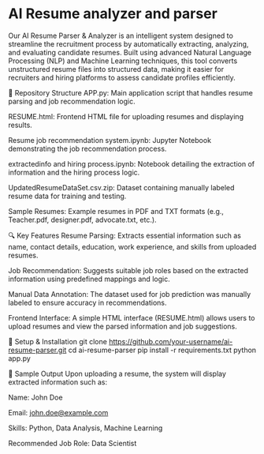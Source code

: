 # AI Resume analyzer and parser 
Our AI Resume Parser & Analyzer is an intelligent system designed to streamline the recruitment process by automatically extracting, analyzing, and evaluating candidate resumes. Built using advanced Natural Language Processing (NLP) and Machine Learning techniques, this tool converts unstructured resume files into structured data, making it easier for recruiters and hiring platforms to assess candidate profiles efficiently.

📁 Repository Structure
APP.py: Main application script that handles resume parsing and job recommendation logic.

RESUME.html: Frontend HTML file for uploading resumes and displaying results.

Resume job recommendation system.ipynb: Jupyter Notebook demonstrating the job recommendation process.

extractedinfo and hiring process.ipynb: Notebook detailing the extraction of information and the hiring process logic.

UpdatedResumeDataSet.csv.zip: Dataset containing manually labeled resume data for training and testing.

Sample Resumes: Example resumes in PDF and TXT formats (e.g., Teacher.pdf, designer.pdf, advocate.txt, etc.).​

🔍 Key Features
Resume Parsing: Extracts essential information such as name, contact details, education, work experience, and skills from uploaded resumes.

Job Recommendation: Suggests suitable job roles based on the extracted information using predefined mappings and logic.

Manual Data Annotation: The dataset used for job prediction was manually labeled to ensure accuracy in recommendations.

Frontend Interface: A simple HTML interface (RESUME.html) allows users to upload resumes and view the parsed information and job suggestions.​

🔧 Setup & Installation
git clone https://github.com/your-username/ai-resume-parser.git
cd ai-resume-parser
pip install -r requirements.txt
python app.py

📄 Sample Output
Upon uploading a resume, the system will display extracted information such as:

Name: John Doe

Email: john.doe@example.com

Skills: Python, Data Analysis, Machine Learning

Recommended Job Role: Data Scientist​